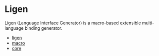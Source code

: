 # Ligen

Ligen (Language Interface Generator) is a macro-based extensible multi-language binding generator.

* [ligen](crates/ligen/README.md)
* [macro](crates/ligen/README.md)
* [core](crates/core/README.md)
